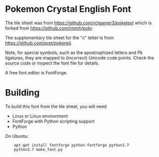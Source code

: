 Pokemon Crystal English Font
============================

The tile sheet was from https://github.com/rctgamer3/poketext which is forked from https://github.com/rmmh/pokr.

The supplementary tile sheet for the "c" letter is from https://github.com/pret/pokered.

Note, for special symbols, such as the apostrophized letters and Pk ligatures, they are mapped to (incorrect) Unicode code points. Check the source code or inspect the font file for details.

A free font editor is FontForge.

Building
========

To build this font from the tile sheet, you will need

* Linux or Linux environment
* FontForge with Python scripting support
* Python

On Ubuntu:

        apt-get install fontforge python-fontforge python2.7
        python2.7 make_font.py


